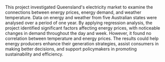 This project investigated Queensland's electricity market to examine the connections
between energy prices, energy demand, and weather temperature. Data on energy and
weather from five Australian states were analysed over a period of one year. By applying
regression analysis, the project identified significant factors affecting energy prices, with
noticeable changes in demand throughout the day and week. However, it found no
correlation between temperature and energy prices. The results could help energy
producers enhance their generation strategies, assist consumers in making better decisions,
and support policymakers in promoting sustainability and efficiency.
